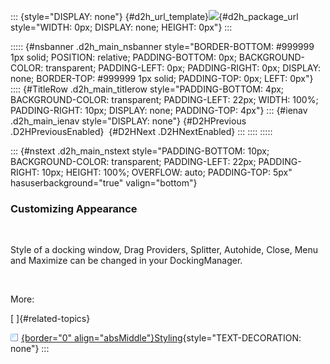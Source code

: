 ::: {style="DISPLAY: none"}
[](ms-xhelp:///?Id=d2h_url_template){#d2h_url_template}![](!package_url!){#d2h_package_url style="WIDTH: 0px; DISPLAY: none; HEIGHT: 0px"}
:::

::::: {#nsbanner .d2h_main_nsbanner style="BORDER-BOTTOM: #999999 1px solid; POSITION: relative; PADDING-BOTTOM: 0px; BACKGROUND-COLOR: transparent; PADDING-LEFT: 0px; PADDING-RIGHT: 0px; DISPLAY: none; BORDER-TOP: #999999 1px solid; PADDING-TOP: 0px; LEFT: 0px"}
:::: {#TitleRow .d2h_main_titlerow style="PADDING-BOTTOM: 4px; BACKGROUND-COLOR: transparent; PADDING-LEFT: 22px; WIDTH: 100%; PADDING-RIGHT: 10px; DISPLAY: none; PADDING-TOP: 4px"}
::: {#ienav .d2h_main_ienav style="DISPLAY: none"}
[](ms-xhelp:///?Id=ba724efd-896c-4758-ac73-e11c0f02538c){#D2HPrevious .D2HPreviousEnabled}  [](ms-xhelp:///?Id=9e304316-1c8d-4d0b-a051-357f76e6b0f8){#D2HNext .D2HNextEnabled}
:::
::::
:::::

::: {#nstext .d2h_main_nstext style="PADDING-BOTTOM: 10px; BACKGROUND-COLOR: transparent; PADDING-LEFT: 22px; PADDING-RIGHT: 10px; HEIGHT: 100%; OVERFLOW: auto; PADDING-TOP: 5px" hasuserbackground="true" valign="bottom"}
### Customizing Appearance

 

Style of a docking window, Drag Providers, Splitter, Autohide, Close, Menu and Maximize can be changed in your DockingManager.

 

More:

[ ]{#related-topics}

[![](../button.gif){border="0" align="absMiddle"}Styling](ms-xhelp:///?Id=731db7ba-b830-4f52-b72f-5082fb2e71ee){style="TEXT-DECORATION: none"}
:::
